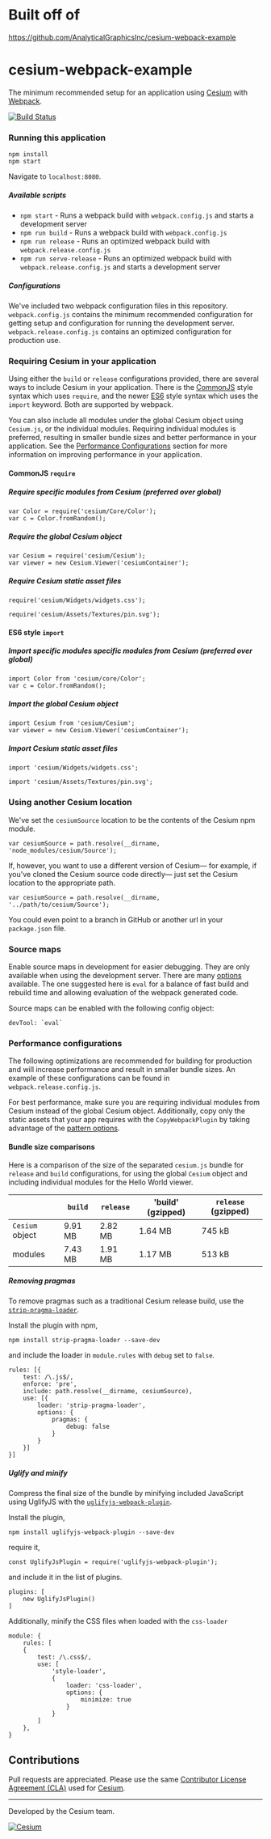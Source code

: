 # Built off of

https://github.com/AnalyticalGraphicsInc/cesium-webpack-example

# cesium-webpack-example

The minimum recommended setup for an application using [Cesium](https://cesiumjs.org/) with [Webpack](https://webpack.js.org/concepts/).

[![Build Status](https://travis-ci.org/AnalyticalGraphicsInc/cesium-webpack-example.svg?branch=using-custom-loader)](https://travis-ci.org/AnalyticalGraphicsInc/cesium-webpack-example)

### Running this application

	npm install
	npm start

Navigate to `localhost:8080`.

##### Available scripts

* `npm start` - Runs a webpack build with `webpack.config.js` and starts a development server
* `npm run build` - Runs a webpack build with `webpack.config.js`
* `npm run release` - Runs an optimized webpack build with `webpack.release.config.js`
* `npm run serve-release` - Runs an optimized webpack build with `webpack.release.config.js` and starts a development server

##### Configurations

We've included two webpack configuration files in this repository. `webpack.config.js` contains the minimum recommended configuration for getting setup and configuration for running the development server. `webpack.release.config.js` contains an optimized configuration for production use.

### Requiring Cesium in your application

Using either the `build` or `release` configurations provided, there are several ways to include Cesium in your application. There is the [CommonJS](http://requirejs.org/docs/commonjs.html) style syntax which uses `require`, and the newer [ES6](https://developer.mozilla.org/en-US/docs/Web/JavaScript/Reference/Statements/import) style syntax which uses the `import` keyword. Both are supported by webpack.

You can also include all modules under the global Cesium object using `Cesium.js`, or the individual modules. Requiring individual modules is preferred, resulting in smaller bundle sizes and better performance in your application. See the [Performance Configurations](#performance-configurations) section for more information on improving performance in your application.
 
#### CommonJS `require`

##### Require specific modules from Cesium (preferred over global)

	var Color = require('cesium/Core/Color');
	var c = Color.fromRandom();

##### Require the global Cesium object

 	var Cesium = require('cesium/Cesium');
 	var viewer = new Cesium.Viewer('cesiumContainer');

##### Require Cesium static asset files

 	require('cesium/Widgets/widgets.css');

 	require('cesium/Assets/Textures/pin.svg');


#### ES6 style `import`

##### Import specific modules specific modules from Cesium (preferred over global)

	import Color from 'cesium/core/Color';
	var c = Color.fromRandom();

##### Import the global Cesium object

 	import Cesium from 'cesium/Cesium';
 	var viewer = new Cesium.Viewer('cesiumContainer');

##### Import Cesium static asset files
	
	import 'cesium/Widgets/widgets.css';

	import 'cesium/Assets/Textures/pin.svg';


### Using another Cesium location

We've set the `cesiumSource` location to be the contents of the Cesium npm module.

	var cesiumSource = path.resolve(__dirname, 'node_modules/cesium/Source');

If, however, you want to use a different version of Cesium— for example, if you've cloned the Cesium source code directly— just set the Cesium location to the appropriate path.

	var cesiumSource = path.resolve(__dirname, '../path/to/cesium/Source');

You could even point to a branch in GitHub or another url in your `package.json` file.

### Source maps

Enable source maps in development for easier debugging. They are only available when using the development server. There are many [options](https://webpack.js.org/configuration/devtool/) available. The one suggested here is `eval` for a balance of fast build and rebuild time and allowing evaluation of the webpack generated code.

Source maps can be enabled with the following config object:

	devTool: `eval`

### Performance configurations

The following optimizations are recommended for building for production and will increase performance and result in smaller bundle sizes. An example of these configurations can be found in `webpack.release.config.js`.

For best performance, make sure you are requiring individual modules from Cesium instead of the global Cesium object. Additionally, copy only the static assets that your app requires with the `CopyWebpackPlugin` by taking advantage of the [pattern options](https://github.com/webpack-contrib/copy-webpack-plugin#pattern-properties).

#### Bundle size comparisons

Here is a comparison of the size of the separated `cesium.js` bundle for `release` and `build` configurations, for using the global `Cesium` object and including individual modules for the Hello World viewer.

|     | `build` | `release` | 'build' (gzipped) | `release` (gzipped) |
| --- | --- | --- | --- | ---|
| `Cesium` object | 9.91 MB | 2.82 MB | 1.64 MB | 745 kB |
| modules | 7.43 MB | 1.91 MB | 1.17 MB | 513 kB | 

##### Removing pragmas

To remove pragmas such as a traditional Cesium release build, use the [`strip-pragma-loader`](https://www.npmjs.com/package/strip-pragma-loader).

Install the plugin with npm,

```
npm install strip-pragma-loader --save-dev
```

and include the loader in `module.rules` with `debug` set to `false`.

```
rules: [{
	test: /\.js$/,
	enforce: 'pre',
	include: path.resolve(__dirname, cesiumSource),
	use: [{
		loader: 'strip-pragma-loader',
		options: {
		    pragmas: {
				debug: false
			}
		}
	}]
}]
```

##### Uglify and minify

Compress the final size of the bundle by minifying included JavaScript using UglifyJS with the [`uglifyjs-webpack-plugin`](https://webpack.js.org/plugins/uglifyjs-webpack-plugin/).

Install the plugin,

```
npm install uglifyjs-webpack-plugin --save-dev
```

require it,

```
const UglifyJsPlugin = require('uglifyjs-webpack-plugin');
```

and include it in the list of plugins.

```
plugins: [
	new UglifyJsPlugin()
]
```

Additionally, minify the CSS files when loaded with the `css-loader`

```
module: {
	rules: [
	{
		test: /\.css$/,
		use: [ 
			'style-loader', 
			{
				loader: 'css-loader',
				options: {
					minimize: true
				}
			}
		]
	},
}
```

## Contributions

Pull requests are appreciated. Please use the same [Contributor License Agreement (CLA)](https://github.com/AnalyticalGraphicsInc/cesium/blob/master/CONTRIBUTING.md) used for [Cesium](https://cesiumjs.org/).

---

Developed by the Cesium team.

<a href="https://cesium.com/"><img alt="Cesium" src="doc/cesium.png" /></a>
